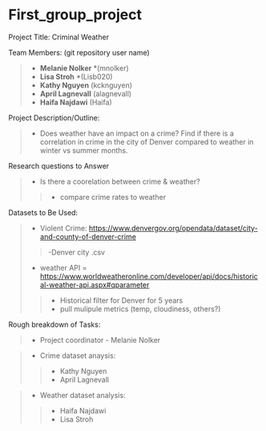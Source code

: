 # First_group_project

Project Title: Criminal Weather

Team Members: (git repository user name)
>- **Melanie Nolker** *(mnolker)
>- **Lisa Stroh** *(Lisb020)
>- **Kathy Nguyen** (kcknguyen)
>- **April Lagnevall** (alagnevall)
>- **Haifa Najdawi** (Haifa)

Project Description/Outline: 
>- Does weather have an impact on a crime? Find if there is a correlation in crime in the city of Denver compared to weather in winter vs summer months.

Research questions to Answer
>- Is there a coorelation between crime & weather?  
>>- compare crime rates to weather

Datasets to Be Used:
>- Violent Crime: https://www.denvergov.org/opendata/dataset/city-and-county-of-denver-crime
>>-Denver city .csv
>- weather API = https://www.worldweatheronline.com/developer/api/docs/historical-weather-api.aspx#qparameter
>>- Historical filter for Denver for 5 years
>>- pull mulipule metrics (temp, cloudiness, others?)

Rough breakdown of Tasks:
>-  Project coordinator - Melanie Nolker

>- Crime dataset anaysis:
>>- Kathy Nguyen
>>- April Lagnevall

>- Weather dataset analysis:
>>- Haifa Najdawi 
>>- Lisa Stroh
